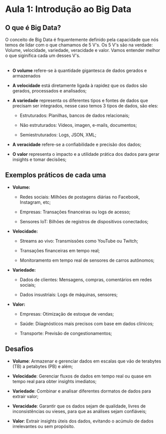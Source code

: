 # Aula 1: Introdução ao Big Data

## O que é Big Data?

O conceito de Big Data é frquentemente definido pela capacidade que nós temos de lidar com o que chamamos de 5 V's. Os 5 V's são na verdade: Volume, velocidade, variedade, veracidade e valor. Vamos entender melhor o que siginifica cada um desses V's. 
<br></br>

- **O volume** refere-se à quantidade gigantesca de dados gerados e armazenados

- **A velocidade** está diretamente ligada à rapidez que os dados são gerados, processados e analisados;

- **A variedade** representa os diferentes tipos e fontes de dados que precisam ser integrados, nesse caso temos 3 tipos de dados, são eles: 

    - Estruturados: Planilhas, bancos de dados relacionais;

    - Não estruturados: Vídeos, imagen, e-mails, documentos;

    - Semiestruturados: Logs, JSON, XML;

- **A veracidade** refere-se a confiabilidade e precisão dos dados;

- **O valor** representa o impacto e a utilidade prática dos dados para gerar insights e tomar decisões;

## Exemplos práticos de cada uma

- **Volume:**

    - Redes sociais: Milhões de postagens diárias no Facebook, Instagram, etc;

    - Empresas: Transações financeiras ou logs de acesso;

    - Sensores IoT: Bilhões de registros de dispositivos conectados;

- **Velocidade:**

    - Streams ao vivo: Transmissões como YouTube ou Twitch;

    - Transações financeiras em tempo real;

    - Monitoramento em tempo real de sensores de carros autônomos;

- **Variedade:**

    - Dados de clientes: Mensagens, compras, comentários em redes sociais;

    - Dados insustriais: Logs de máquinas, sensores;

- **Valor:**

    - Empresas: Otimização de estoque de vendas;

    - Saúde: Diiagnósticos mais precisos com base em dados clínicos;

    - Transporte: Previsão de congestionamentos;

## Desafios

- **Volume**: Armazenar e gerenciar dados em escalas que vão de terabytes (TB) a petabytes (PB) e além;

- **Velocidade**: Gerenciar fluxos de dados em tempo real ou quase em tempo real para obter insights imediatos;

- **Variedade**: Combinar e analisar diferentes dormatos de dados para extrair valor;

- **Veracidade**: Garantir que os dados sejam de qualidade, livres de inconsistências ou vieses, para que as análises sejam confiáveis;

- **Valor**: Extrair insights úteis dos dados, evitando o acúmulo de dados irrelevantes ou sem propósito.

